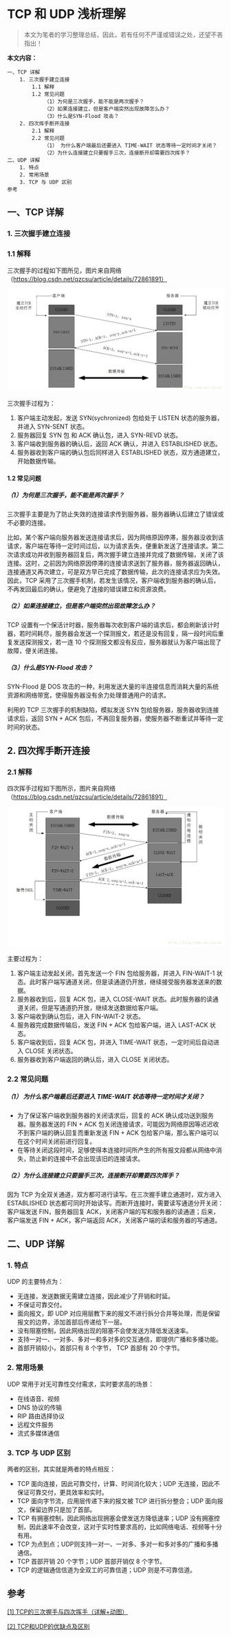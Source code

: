 # TCP 和 UDP 浅析理解

> 本文为笔者的学习整理总结，因此，若有任何不严谨或错误之处，还望不吝指出！

**本文内容：**

```
一、TCP 详解
	1. 三次握手建立连接
		1.1 解释
		1.2 常见问题
			（1）为何是三次握手，能不能是两次握手？
			（2）如果连接建立，但是客户端突然出现故障怎么办？
			（3）什么是SYN-Flood 攻击？
	2. 四次挥手断开连接
		2.1 解释
		2.2 常见问题
			（1） 为什么客户端最后还要进入 TIME-WAIT 状态等待一定时间才关闭？
			（2）为什么连接建立只要握手三次，连接断开却需要四次挥手？
二、UDP 详解
    1. 特点
    2. 常用场景
    3. TCP 与 UDP 区别
参考
```

## 一、TCP 详解

### 1. 三次握手建立连接

### 1.1 解释

三次握手的过程如下图所见，图片来自网络（https://blog.csdn.net/qzcsu/article/details/72861891）

![](pics/1.png)

三次握手过程为：

1. 客户端主动发起，发送 SYN(sychronized) 包给处于 LISTEN 状态的服务器，并进入 SYN-SENT 状态。
2. 服务器回复 SYN 包 和 ACK 确认包，进入 SYN-REVD 状态。
3. 客户端收到服务器的确认后，返回 ACK 确认，并进入 ESTABLISHED 状态。
4. 服务器收到客户端的确认包后同样进入 ESTABLISHED 状态，双方通道建立，开始数据传输。

#### 1.2 常见问题

##### （1）为何是三次握手，能不能是两次握手？

三次握手主要是为了防止失效的连接请求传到服务器，服务器确认后建立了错误或不必要的连接。

比如，某个客户端向服务器发送连接请求后，因为网络原因停滞，服务器没收到该请求，客户端在等待一定时间过后，以为请求丢失，便重新发送了连接请求。第二次请求成功并收到服务器回复后，两次握手建立连接并完成了数据传输，关闭了该连接。这时，之前因为网络原因停滞的连接请求送到了服务器，服务器返回确认，连接通道又再次建立，可是双方早已完成了数据传输，此次的连接请求应为失效。因此，TCP 采用了三次握手机制，若发生该情况，客户端收到服务器的确认后，不再发回最后的确认，便避免了连接的错误建立和资源浪费。

##### （2）如果连接建立，但是客户端突然出现故障怎么办？

TCP 设置有一个保活计时器，服务器每次收到客户端的请求后，都会刷新该计时器，若时间耗尽，服务器会发送一个探测报文，若还是没有回复，隔一段时间后重复发送探测报文，若一连 10 个探测报文都没有反应，服务器就认为客户端出现了故障，便关闭连接。

##### （3）什么是SYN-Flood 攻击？

SYN-Flood 是 DOS 攻击的一种，利用发送大量的半连接信息而消耗大量的系统资源和网络带宽，使得服务器没有余力处理普通用户的请求。

利用的 TCP 三次握手的机制缺陷，模拟发送 SYN 包给服务器，服务器收到连接请求后，返回 SYN + ACK 包后，不再回复服务器，使服务器不断重试并等待一定时间的状态。

## 2. 四次挥手断开连接

### 2.1 解释

四次挥手过程如下图所示，图片来自网络（https://blog.csdn.net/qzcsu/article/details/72861891）

![](pics/2.png)

主要过程为：

1. 客户端主动发起关闭，首先发送一个 FIN 包给服务器，并进入 FIN-WAIT-1 状态。此时客户端写通道关闭，但是读通道仍开放，继续接受服务器发送来的数据。
2. 服务器收到后，回复 ACK 包，进入 CLOSE-WAIT 状态。此时服务器的读通道关闭，但是写通道扔开放，继续发送数据给客户端。
3. 客户端收到确认包后，进入 FIN-WAIT-2 状态。
4. 服务器完成数据传输后，发送 FIN + ACK 包给客户端，进入 LAST-ACK 状态。
5. 客户端收到后，回复 ACK 包，并进入 TIME-WAIT 状态，一定时间后自动进入 CLOSE 关闭状态。
6. 服务器收到客户端返回的确认后，进入 CLOSE 关闭状态。

### 2.2 常见问题

##### （1） 为什么客户端最后还要进入 TIME-WAIT 状态等待一定时间才关闭？

* 为了保证客户端收到服务器的关闭请求后，回复的 ACK 确认成功送到服务器。服务器发送的 FIN + ACK 包关闭连接请求，可能因为网络原因等迟迟收不到客户端的确认回复而重新发送 FIN + ACK 包给客户端，那么客户端可以在这个时间关闭前进行回复。
* 在等待关闭这段时间，足够使得本连接时间所产生的所有报文段都从网络中消失，防止新的连接中不会出现该旧的连接请求。

##### （2）为什么连接建立只要握手三次，连接断开却需要四次挥手？

因为 TCP 为全双关通道，双方都可进行读写。在三次握手建立通道时，双方进入 ESTABLISHED 状态都可同时开始读写。而断开连接时，需要读写通道分开关闭：客户端发送 FIN，服务器回复 ACK，关闭客户端的写和服务器的读通道；后来，客户端发送 FIN + ACK，客户端返回 ACK，关闭客户端的读和服务器的写通道。

## 二、UDP 详解

### 1. 特点

UDP 的主要特点为：

* 无连接，发送数据无需建立连接，因此减少了开销和时延。
* 不保证可靠交付。
* 面向报文，即 UDP 对应用层教下来的报文不进行拆分合并等处理，而是保留报文的边界，添加首部后传递给下一层。
* 没有阻塞控制，因此网络出现的阻塞不会使发送方降低发送速率。
* 支持一对一、一对多、多对一和多对多的交互通信，即提供广播和多播功能。
* 首部开销较小，首部只有 8 个字节， TCP 首部有 20 个字节。

### 2. 常用场景

UDP 常用于对无可靠性交付需求，实时要求高的场景：

* 在线语音、视频
* DNS 协议的传输
* RIP 路由选择协议
* 远程文件服务
* 流式多媒体通信

### 3. TCP 与 UDP 区别

两者的区别，其实就是两者的特点相反：

* TCP 面向连接，因此可靠交付，计算、时间消化较大；UDP 无连接，因此不保证可靠交付，更具效率和实时。
* TCP 面向字节流，应用层传递下来的报文被 TCP 进行拆分整合；UDP 面向报文，保留边界只是加了首部。
* TCP 有拥塞控制，因此网络出现拥塞会使发送方降低速率；UDP 没有拥塞控制，因此速率不会改变，这对于实时性要求高的，比如网络电话、视频等十分有用。
* TCP 为点到点；UDP则支持一对一、一对多、多对一和多对多的广播和多播通信。
* TCP 首部开销 20 个字节；UDP 首部开销仅 8 个字节。
* TCP 的逻辑通信信道为全双工的可靠信道；UDP 则是不可靠信道。

## 参考

[[1] TCP的三次握手与四次挥手（详解+动图）](https://blog.csdn.net/qzcsu/article/details/72861891)

[[2] TCP和UDP的优缺点及区别](https://www.cnblogs.com/xiaomayizoe/p/5258754.html)

